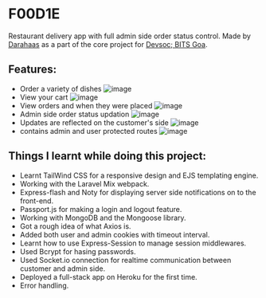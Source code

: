 # F00D1E
Restaurant delivery app with full admin side order status control. Made by [Darahaas](https://github.com/darahaas15) as a part of the core project for [Devsoc; BITS Goa](https://devsoc.club/).

## Features:
- Order a variety of dishes
 ![image](https://user-images.githubusercontent.com/63366288/130772513-1d70ec72-1782-49e9-b7f9-972e50a46e80.png)
- View your cart
 ![image](https://user-images.githubusercontent.com/63366288/130772873-309132fb-3e2c-4a63-b8d9-84a67aebb622.png)
- View orders and when they were placed
 ![image](https://user-images.githubusercontent.com/63366288/130773064-4f0d263e-91d5-4d43-bfdc-28571f9626c1.png)
- Admin side order status updation
 ![image](https://user-images.githubusercontent.com/63366288/130773148-782dade1-6309-4f89-af01-dc816f2b941c.png)
- Updates are reflected on the customer's side
 ![image](https://user-images.githubusercontent.com/63366288/130773307-3120e106-1808-4ee9-a0a1-c412408e0c0c.png)
- contains admin and user protected routes
 ![image](https://user-images.githubusercontent.com/63366288/130773443-4135a9f4-10a3-4a11-9539-85aa72948fb4.png)

## Things I learnt while doing this project:
- Learnt TailWind CSS for a responsive design and EJS templating engine.
- Working with the Laravel Mix webpack.
- Express-flash and Noty for displaying server side notifications on to the front-end.
- Passport.js for making a login and logout feature.
- Working with MongoDB and the Mongoose library.
- Got a rough idea of what Axios is.
- Added both user and admin cookies with timeout interval.
- Learnt how to use Express-Session to manage session middlewares.
- Used Bcrypt for hasing passwords.
- Used Socket.io connection for realtime communication between customer and admin side.
- Deployed a full-stack app on Heroku for the first time.
- Error handling.





